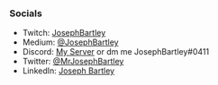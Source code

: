 ### Socials 
- Twitch: [JosephBartley](https://www.twitch.tv/josephbartley)
- Medium: [@JosephBartley](https://medium.com/@JosephBartley)
- Discord: [My Server](https://discord.com/invite/XdxbFWN) or dm me JosephBartley#0411
- Twitter: [@MrJosephBartley](https://twitter.com/MrJosephBartley)
- LinkedIn: [Joseph Bartley](https://www.linkedin.com/in/mrjosephbartley)

